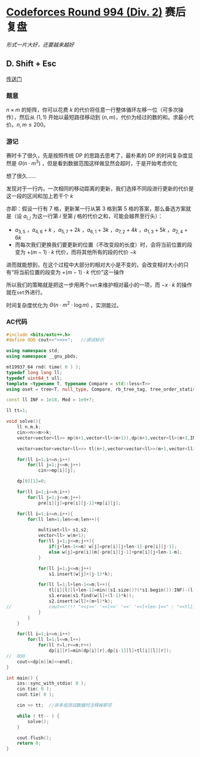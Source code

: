# [Codeforces Round 994 (Div. 2)](https://codeforces.com/contest/2049) 赛后复盘

*形式一片大好，还要越来越好*

## D. Shift + Esc

[传送门](https://codeforces.com/contest/2049/problem/D)

### 题意

$n×m$ 的矩阵，你可以花费 $k$ 的代价将任意一行整体循环左移一位（可多次操作），然后从 $(1,1)$ 开始以最短路径移动到 $(n,m)$，代价为经过的数的和。求最小代价。$n,m\le200$。

### 游记

赛时卡了很久，先是按照传统 DP 的思路去思考了，最朴素的 DP 的时间复杂度显然是 $\Theta(n\cdot m^3)$ ，但是看到数据范围这样做显然会超时，于是开始考虑优化

想了很久......

发现对于一行内，一次相同的移动距离的更新，我们选择不同段进行更新的代价是这一段的区间和加上若干个 $k$

亦即：假设一行有 $7$ 格，更新某一行从第 $3$ 格到第 $5$ 格的答案，那么备选方案就是（设 $a_{i,j}$ 为这一行第 $i$ 至第 $j$ 格的代价之和，可能会越界至行头）：

- $a_{3,5}$ ，$a_{4,6}+k$ ，$a_{5,7}+2k$ ，$a_{6,1}+3k$ ，$a_{7,2}+4k$ ，$a_{1,3}+5k$ ，$a_{2,4}+6k$
- 而每次我们更换我们要更新的位置（不改变段的长度）时，会将当前位置的段变为 $+(m-1)\cdot k$ 代价，而将其他所有的段的代价 $-k$

进而就能想到，在这个过程中大部分的相对大小是不变的，会改变相对大小的只有“将当前位置的段变为 $+(m-1)\cdot k$ 代价”这一操作

所以我们的策略就是把这一步用两个`set`来维护相对最小的一项，而 $-x\cdot k$ 的操作就在`set`外进行。

时间复杂度优化为 $\Theta(n\cdot m^2\cdot \log m)$ ，实测能过。

### AC代码

```c++
#include <bits/extc++.h>
#define OOO cout<<">>>>";	//调试标识

using namespace std;
using namespace __gnu_pbds;

mt19937_64 rnd( time( 0 ) );
typedef long long ll;
typedef uint64_t ull;
template <typename T, typename Compare = std::less<T>>
using oset = tree<T, null_type, Compare, rb_tree_tag, tree_order_statistics_node_update>;

const ll INF = 1e18, Mod = 1e9+7;

ll tt=1;

void solve(){
	ll n,m,k;
	cin>>n>>m>>k;
	vector<vector<ll>> mp(n+1,vector<ll>(m+1)),dp(n+1,vector<ll>(m+1,INF)),pre(n+1,vector<ll>(m+1));

	vector<vector<vector<ll>>> tl(n+1,vector<vector<ll>>(m+1,vector<ll>(m+1,INF)));

	for(ll i=1;i<=n;i++)
		for(ll j=1;j<=m;j++)
			cin>>mp[i][j];

	dp[0][1]=0;

	for(ll i=1;i<=n;i++)
		for(ll j=1;j<=m;j++)
			pre[i][j]=pre[i][j-1]+mp[i][j];

	for(ll i=1;i<=n;i++){
		for(ll len=1;len<=m;len++){

			multiset<ll> s1,s2;
			vector<ll> w(m+1);
			for(ll j=1;j<=m;j++){
				if(j+len-1<=m) w[j]=pre[i][j+len-1]-pre[i][j-1];
				else w[j]=pre[i][m]-pre[i][j-1]+pre[i][j+len-1-m];
			}

			for(ll j=1;j<=m;j++)
				s1.insert(w[j]+(j-1)*k);

			for(ll l=1;l+len-1<=m;l++){
				tl[i][l][l+len-1]=min((s1.size()?(*s1.begin()):INF)-(l-1)*k,(s2.size()?(*s2.begin()):INF)-l*k);
				s1.erase(s1.find(w[l]+(l-1)*k));
				s2.insert(w[l]+(m+l)*k);
//				cout<<"!!! "<<i<<' '<<l<<' '<<' '<<l+len-1<<" : "<<tl[i][l][l+len-1]<<endl;
			}
		}
	}

	for(ll i=1;i<=n;i++)
		for(ll l=1;l<=m;l++)
			for(ll r=l;r<=m;r++)
				dp[i][r]=min(dp[i][r],dp[i-1][l]+tl[i][l][r]);
//	OOO
	cout<<dp[n][m]<<endl;
}

int main() {
	ios::sync_with_stdio( 0 );
	cin.tie( 0 );
	cout.tie( 0 );

	cin >> tt;	//非多组测试数据时注释掉即可

	while ( tt-- ) {
		solve();
	}

	cout.flush();
	return 0;
}
```

